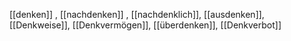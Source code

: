 [[denken]]
, [[nachdenken]]
, [[nachdenklich]], [[ausdenken]], [[Denkweise]], [[Denkvermögen]], [[überdenken]], [[Denkverbot]]